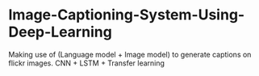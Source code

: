 # Image-Captioning-System-Using-Deep-Learning
Making use of (Language model + Image model) to generate captions on flickr images. CNN + LSTM + Transfer learning
